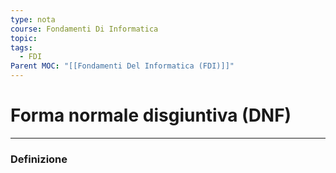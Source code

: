 ```yaml
---
type: nota
course: Fondamenti Di Informatica
topic: 
tags:
  - FDI
Parent MOC: "[[Fondamenti Del Informatica (FDI)]]"
---
```


# Forma normale disgiuntiva (DNF)
---

### Definizione